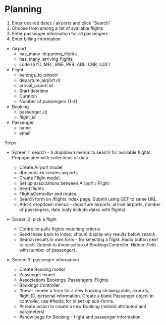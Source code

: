# Planning

1. Enter desired dates / airports and click “Search”
2. Choose from among a list of available flights
3. Enter passenger information for all passengers
4. Enter billing information

- Airport
  - has_many :departing_flights
  - has_many :arriving_flights
  - code (SYD, MEL, BNE, PER, ADL, CBR, OOL)
- Flight
  - belongs_to :airport
  - departure_airport id
  - arrival_airport id
  - Start datetime
  - Duration
  - Number of passengers (1-4)
- Booking
  - passenger_id
  - flight_id
- Passenger
  - name
  - email

Steps

- Screen 1: search - 4 dropdown menus to search for available flights. Prepopulated with collections of data.
  - Create Airport model
  - db/seeds.rb creates airports
  - Create Flight model.
  - Set up associations between Airport / Flight
  - Seed flights
  - FlightsController and routes.
  - Search form on /flights index page. Submit using GET to same URL.
  - Add 4 dropdown menus - departure airports, arrival airports, number of passengers, date (only include dates with flights)

- Screen 2: pick a flight
  - Controller pulls flights matching criteria
  - Send these back to index, should display any results below search.
  - Search results in own form - for selecting a flight. Radio button next to each. Submit to #new action of BookingsController. Hidden field with number of passengers.

- Screen 3: passenger information
  - Create Booking model
  - Passenger model
  - Associations Bookings, Passengers, Flights
  - Bookings Controller
  - #new - render a form for a new booking showing date, airports, flight ID, personal information. Create a blank Passenger object in controller, use #fields_for to set up sub-forms.
  - #create action to create a new Booking (nested attributed and parameters)
  - #show page for Booking - flight and passenger information.
  
